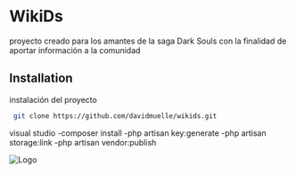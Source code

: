 
# WikiDs

proyecto creado para los amantes de la saga Dark Souls con la finalidad de aportar información a la comunidad


## Installation

instalación del proyecto

```bash
 git clone https://github.com/davidmuelle/wikids.git
```
visual studio
-composer install
-php artisan key:generate
-php artisan storage:link
-php artisan vendor:publish
    



![Logo](https://images.hive.blog/0x0/https://fotos.subefotos.com/27dbb38508d6f1c4b2b71c4aa123d78bo.png)

